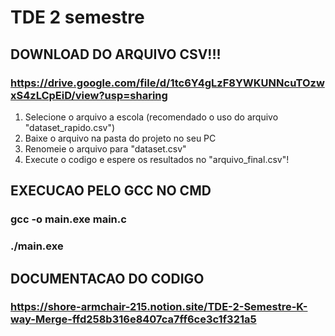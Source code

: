 # TDE 2 semestre
## DOWNLOAD DO ARQUIVO CSV!!!
### https://drive.google.com/file/d/1tc6Y4gLzF8YWKUNNcuTOzwxS4zLCpEiD/view?usp=sharing
1. Selecione o arquivo a escola (recomendado o uso do arquivo "dataset_rapido.csv")
2. Baixe o arquivo na pasta do projeto no seu PC
3. Renomeie o arquivo para "dataset.csv"
4. Execute o codigo e espere os resultados no "arquivo_final.csv"!

## EXECUCAO PELO GCC NO CMD

### gcc -o main.exe main.c
### ./main.exe

## DOCUMENTACAO DO CODIGO
### https://shore-armchair-215.notion.site/TDE-2-Semestre-K-way-Merge-ffd258b316e8407ca7ff6ce3c1f321a5
